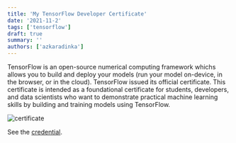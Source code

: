 ```yaml
---
title: 'My TensorFlow Developer Certificate'
date: '2021-11-2'
tags: ['tensorflow']
draft: true
summary: ''
authors: ['azkaradinka']
---
```


TensorFlow is an open-source numerical computing framework whichs allows you to build and deploy your models (run your model on-device, in the browser, or in the cloud). TensorFlow issued its official certificate. This certificate is intended as a foundational certificate for students, developers, and data scientists who want to demonstrate practical machine learning skills by building and training models using TensorFlow.

![certificate](/static/images/post/tensorflow.jpg)

See the [credential](https://www.credential.net/d30e68da-5c26-4873-9de5-17b83888c6ff#gs.giczg9).